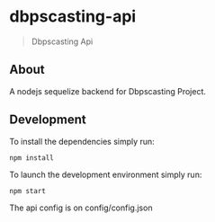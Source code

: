 # dbpscasting-api

> Dbpscasting Api

## About

A nodejs sequelize backend for Dbpscasting Project.

## Development

To install the dependencies simply run:

```
npm install
```

To launch the development environment simply run:

```
npm start
```

The api config is on config/config.json
